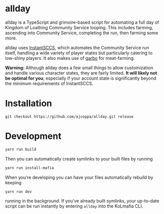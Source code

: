 # allday

allday is a TypeScript and grimoire-based script for automating a full day of Kingdom of Loathing Community Service looping. This includes farming, ascending into Community Service, completing the run, then farming some more.

allday uses [InstantSCCS](https://github.com/Pantocyclus/InstantSCCS), which automates the Community Service run itself, handling a wide variety of player states but particularly catering to low-shiny players. It also makes use of [garbo](https://github.com/Loathing-Associates-Scripting-Society/garbage-collector) for meat-farming.

**Warning:** Although allday does a few small things to allow customization and handle various character states, they are fairly limited. **It will likely not be optimal for you**, especially if your account state is significantly beyond the minimum requirements of InstantSCCS.

# Installation

```text
git checkout https://github.com/ajcoppa/allday.git release
```

# Development

```bash
yarn run build
```

Then you can automatically create symlinks to your built files by running

```bash
yarn run install-mafia
```

When you're developing you can have your files automatically rebuild by keeping

```bash
yarn run dev
```

running in the background. If you've already built symlinks, your up-to-date script can be run instantly by entering `allday` into the KoLmafia CLI.
